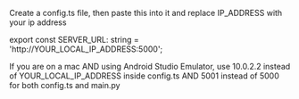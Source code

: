 Create a config.ts file, then paste this into it and replace IP_ADDRESS with your ip address

export const SERVER_URL: string = 'http://YOUR_LOCAL_IP_ADDRESS:5000';

If you are on a mac AND using Android Studio Emulator, use 10.0.2.2 instead of YOUR_LOCAL_IP_ADDRESS inside config.ts
AND
5001 instead of 5000 for both config.ts and main.py